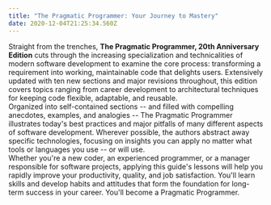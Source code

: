 ```yaml
---
title: "The Pragmatic Programmer: Your Journey to Mastery"
date: 2020-12-04T21:25:34.560Z
---
```

<!--StartFragment-->

Straight from the trenches, **The Pragmatic Programmer, 20th Anniversary Edition** cuts through the increasing specialization and technicalities of modern software development to examine the core process: transforming a requirement into working, maintainable code that delights users. Extensively updated with ten new sections and major revisions throughout, this edition covers topics ranging from career development to architectural techniques for keeping code flexible, adaptable, and reusable.\
Organized into self-contained sections -- and filled with compelling anecdotes, examples, and analogies -- The Pragmatic Programmer illustrates today's best practices and major pitfalls of many different aspects of software development. Wherever possible, the authors abstract away specific technologies, focusing on insights you can apply no matter what tools or languages you use -- or will use.\
Whether you're a new coder, an experienced programmer, or a manager responsible for software projects, applying this guide's lessons will help you rapidly improve your productivity, quality, and job satisfaction. You'll learn skills and develop habits and attitudes that form the foundation for long-term success in your career. You'll become a Pragmatic Programmer.

<!--EndFragment-->